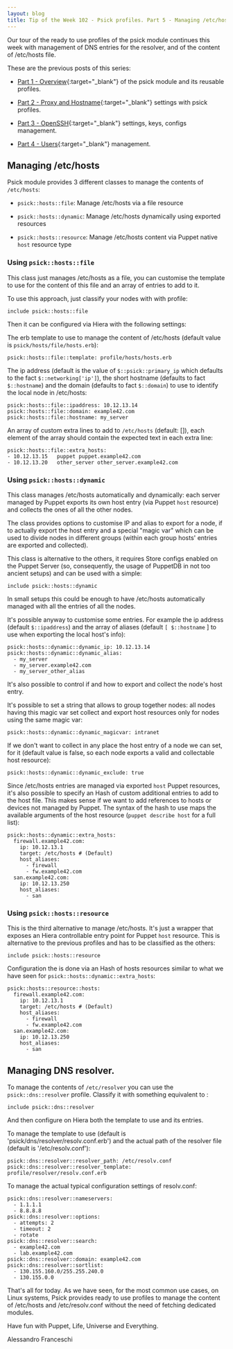 ```yaml
---
layout: blog
title: Tip of the Week 102 - Psick profiles. Part 5 - Managing /etc/hosts and DNS
---
```


Our tour of the ready to use profiles of the psick module continues this week with management of DNS entries for the resolver, and of the content of /etc/hosts file.

These are the previous posts of this series:

- [Part 1 - Overview](https://www.example42.com/2018/11/12/psick_profiles_part_1_overview/){:target="_blank"} of the psick module and its reusable profiles.

- [Part 2 - Proxy and Hostname](https://www.example42.com/2018/11/19/psick_profiles_part_2_proxy_and_hostname_settings/){:target="_blank"} settings with psick profiles.

- [Part 3 - OpenSSH](https://www.example42.com/2018/12/03/psick_profiles_part_3_openssh/){:target="_blank"} settings, keys, configs management.

- [Part 4 - Users](https://www.example42.com/2018/12/10/psick_profiles_part_4_users/){:target="_blank"} management.


## Managing /etc/hosts

Psick module provides 3 different classes to manage the contents of `/etc/hosts`:

- `psick::hosts::file`: Manage /etc/hosts via a file resource

- `psick::hosts::dynamic`: Manage /etc/hosts dynamically using exported resources

- `psick::hosts::resource`: Manage /etc/hosts content via Puppet native `host` resource type

### Using `psick::hosts::file`

This class just manages /etc/hosts as a file, you can customise the template to use for the content of this file and an array of entries to add to it.

To use this approach, just classify your nodes with with profile:

    include psick::hosts::file

Then it can be configured via Hiera with the following settings:

The erb template to use to manage the content of /etc/hosts (default value is `psick/hosts/file/hosts.erb`):

    psick::hosts::file::template: profile/hosts/hosts.erb

The ip address (default is the value of `$::psick::primary_ip` which defaults to the fact `$::networking['ip']`), the short hostname (defaults to fact `$::hostname`) and the domain (defaults to fact `$::domain`) to use to identify the local node in /etc/hosts:

    psick::hosts::file::ipaddress: 10.12.13.14
    psick::hosts::file::domain: example42.com
    psick::hosts::file::hostname: my_server

An array of custom extra lines to add to `/etc/hosts` (default: []), each element of the array should contain the expected text in each extra line:

    psick::hosts::file::extra_hosts:
    - 10.12.13.15	puppet puppet.example42.com
    - 10.12.13.20	other_server other_server.example42.com

### Using `psick::hosts::dynamic`

This class manages /etc/hosts automatically and dynamically: each server managed by Puppet exports its own host entry (via Puppet `host` resource) and collects the ones of all the other nodes.

The class provides options to customise IP and alias to export for a node, if to actually export the host entry and a special "magic var" which can be used to divide nodes in different groups (within each group hosts' entries are exported and collected).

This class is alternative to the others, it requires Store configs enabled on the Puppet Server (so, consequently, the usage of PuppetDB in not too ancient setups) and can be used with a simple:

    include psick::hosts::dynamic

In small setups this could be enough to have /etc/hosts automatically managed with all the entries of all the nodes.

It's possible anyway to customise some entries. For example the ip address (default `$::ipaddress`) and the array of aliases (default `[ $::hostname` ] to use when exporting the local host's info):

    psick::hosts::dynamic::dynamic_ip: 10.12.13.14
    psick::hosts::dynamic::dynamic_alias:
      - my_server
      - my_server.example42.com
      - my_server_other_alias

It's also possible to control if and how to export and collect the node's host entry.

It's possible to set a string that allows to group together nodes: all nodes having this magic var set collect and export host resources only for nodes using the same magic var:

    psick::hosts::dynamic::dynamic_magicvar: intranet

If we don't want to collect in any place the host entry of a node we can set, for it (default value is false, so each node exports a valid and collectable host resource):

    psick::hosts::dynamic::dynamic_exclude: true

Since /etc/hosts entries are managed via exported `host` Puppet resources, it's also possible to specify an Hash of custom additional entries to add to the host file. This makes sense if we want to add references to hosts or devices not managed by Puppet. The syntax of the hash to use maps the available arguments of the host resource (`puppet describe host` for a full list):

    psick::hosts::dynamic::extra_hosts:
      firewall.example42.com:
        ip: 10.12.13.1
        target: /etc/hosts # (Default)
        host_aliases:
          - firewall
          - fw.example42.com
      san.example42.com:
        ip: 10.12.13.250
        host_aliases:
          - san


### Using `psick::hosts::resource`

This is the third alternative to manage /etc/hosts. It's just a wrapper that exposes an Hiera controllable entry point for Puppet `host` resource. This is alternative to the previous profiles and has to be classified as the others:

    include psick::hosts::resource

Configuration the is done via an Hash of hosts resources similar to what we have seen for `psick::hosts::dynamic::extra_hosts`:

    psick::hosts::resource::hosts:
      firewall.example42.com:
        ip: 10.12.13.1
        target: /etc/hosts # (Default)
        host_aliases:
          - firewall
          - fw.example42.com
      san.example42.com:
        ip: 10.12.13.250
        host_aliases:
          - san

## Managing DNS resolver.

To manage the contents of `/etc/resolver` you can use the `psick::dns::resolver` profile. Classify it with something equivalent to :

    include psick::dns::resolver

And then configure on Hiera both the template to use and its entries.

To manage the template to use (default is 'psick/dns/resolver/resolv.conf.erb') and the actual path of the resolver file (default is '/etc/resolv.conf'):

    psick::dns::resolver::resolver_path: /etc/resolv.conf
    psick::dns::resolver::resolver_template: profile/resolver/resolv.conf.erb

To manage the actual typical configuration settings of resolv.conf:

    psick::dns::resolver::nameservers:
      - 1.1.1.1
      - 8.8.8.8
    psick::dns::resolver::options:
      - attempts: 2
      - timeout: 2
      - rotate
    psick::dns::resolver::search:
      - example42.com
      - lab.example42.com  
    psick::dns::resolver::domain: example42.com
    psick::dns::resolver::sortlist:
      - 130.155.160.0/255.255.240.0
      - 130.155.0.0

That's all for today. As we have seen, for the most common use cases, on Linux systems, Psick provides ready to use profiles to manage the content of /etc/hosts and /etc/resolv.conf without the need of fetching dedicated modules.

Have fun with Puppet, Life, Universe and Everything.

Alessandro Franceschi
